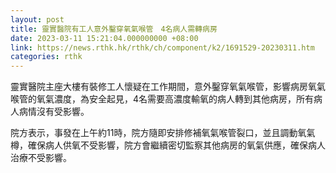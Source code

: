 ```yaml
---
layout: post
title: 靈實醫院有工人意外鑿穿氧氣喉管　4名病人需轉病房
date: 2023-03-11 15:21:04.000000000 +08:00
link: https://news.rthk.hk/rthk/ch/component/k2/1691529-20230311.htm
categories: rthk
---
```


靈實醫院主座大樓有裝修工人懷疑在工作期間，意外鑿穿氧氣喉管，影響病房氧氣喉管的氧氣濃度，為安全起見，4名需要高濃度輸氧的病人轉到其他病房，所有病人病情沒有受影響。

院方表示，事發在上午約11時，院方隨即安排修補氧氣喉管裂口，並且調動氧氣樽，確保病人供氧不受影響，院方會繼續密切監察其他病房的氧氣供應，確保病人治療不受影響。
